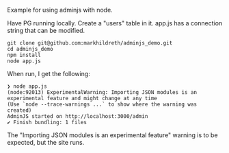 Example for using adminjs with node.

Have PG running locally. Create a "users" table in it. app.js has a connection string that can be modified.

```
git clone git@github.com:markhildreth/adminjs_demo.git
cd adminjs_demo
npm install
node app.js
```

When run, I get the following:

```
❯ node app.js
(node:92013) ExperimentalWarning: Importing JSON modules is an experimental feature and might change at any time
(Use `node --trace-warnings ...` to show where the warning was created)
AdminJS started on http://localhost:3000/admin
✔ Finish bundling: 1 files
```

The "Importing JSON modules is an experimental feature" warning is to be expected, but the site runs.
